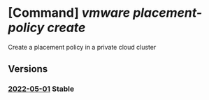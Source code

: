 # [Command] _vmware placement-policy create_

Create a placement policy in a private cloud cluster

## Versions

### [2022-05-01](/Resources/mgmt-plane/L3N1YnNjcmlwdGlvbnMve30vcmVzb3VyY2Vncm91cHMve30vcHJvdmlkZXJzL21pY3Jvc29mdC5hdnMvcHJpdmF0ZWNsb3Vkcy97fS9jbHVzdGVycy97fS9wbGFjZW1lbnRwb2xpY2llcy97fQ==/2022-05-01.xml) **Stable**

<!-- mgmt-plane /subscriptions/{}/resourcegroups/{}/providers/microsoft.avs/privateclouds/{}/clusters/{}/placementpolicies/{} 2022-05-01 -->
